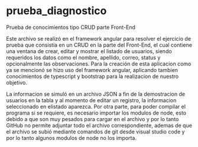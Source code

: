 # prueba_diagnostico
Prueba de conocimientos tipo CRUD parte Front-End

Este archivo se realizó en el framework angular para resolver  el ejercicio de prueba que consistía en un CRUD en la parte del Front-End, el cual contiene una ventana de crear,
editar y mostrar el listado de usuarios, siendo requeridos los datos como el nombre, apellido, correo, status y opcionalmente las observaciones.
Para la creación de esta aplicacion como ya se mencionó se hizo uso del framework angular, aplicando tambien conocimientos de typescript y bootstrap para la
realizacion de nuestro objetivo.

La informacion se simuló en un archivo JSON a fin de la demostracion de usuarios en la tabla y al momento de editar un registro, la informacion seleccionado en elistado aparezca. Por otra parte, para poder compilar el programa si se requiere, es necesario importar los modulos de node, esto debido a que son muy pesados para cargar en el archivo y por lo tanto GitHub no permite adjuntar todo el archivo correspondiente, ademas de que el archivo se subió mediante comandos de git desde visual studio code y por lo tanto algunos modulos de node no los importa.
